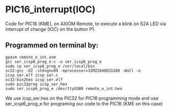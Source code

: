 # PIC16_interrupt(IOC)

Code for PIC16 (KME), on AXIOM Remote, to execute a blink on S2A LED via interrupt of change (IOC) on the button P1.

## Programmed on terminal by:
```
gpasm remote_e_int.asm   
gcc ser_icsp6_prog_e.c -o ser_icsp6_prog_e
sudo cp ser_icsp6_prog_e /usr/local/bin
xc32-gcc -O2 -std=gnu99 -mprocessor=32MZ2048ECG100 -Wall -o icsp_ser.elf icsp_ser.c
xc32-bin2hex icsp_ser.elf
sudo pic32prog icsp_ser.hex
sudo ser_icsp6_prog_e /dev/ttyUSB0 remote_e_int.hex
```
We use icsp_ser.hex on the PIC32 for PIC16 programming mode and use ser_icsp6_prog_e for programing our code to the PIC16 (KME on this case)
